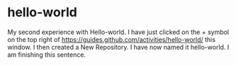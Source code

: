 # hello-world
My second experience with Hello-world. I have just clicked on the + symbol on the top right of https://guides.github.com/activities/hello-world/ this window. I then created a New Repository. I have now named it hello-world. I am finishing this sentence.

